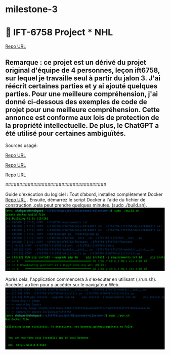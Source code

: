 # milestone-3
# 🏒 IFT-6758 Project * NHL
[Repo URL](https://github.com/mansooraliamiri/milestone-3.git)


## Remarque : ce projet est un dérivé du projet original d'équipe de 4 personnes, leçon ift6758, sur lequel je travaille seul à partir du jalon 3. J'ai réécrit certaines parties et y ai ajouté quelques parties. Pour une meilleure compréhension, j'ai donné ci-dessous des exemples de code de projet pour une meilleure compréhension. Cette annonce est conforme aux lois de protection de la propriété intellectuelle. De plus, le ChatGPT a été utilisé pour certaines ambiguïtés.

Sources usagé:

[Repo URL](https://github.com/AxelBogos/NHL-Analytics)

[Repo URL](https://github.com/M0rph3e/ift6758-project-main)

[Repo URL](https://github.com/nrjkumar/IFT6758/tree/master)

####################################

Guide d'exécution du logiciel :
Tout d’abord, installez complètement Docker [Repo URL](https://docs.docker.com/engine/install/) . Ensuite, démarrez le script Docker à l'aide du fichier de construction .cela peut prendre quelques minutes.
(sudo ./build.sh).
![Alt text](images/build.png)

Après cela, l'application commencera à s'exécuter en utilisant (./run.sh). Accédez au lien pour y accéder sur le navigateur Web.
![Alt text](images/run.png)






